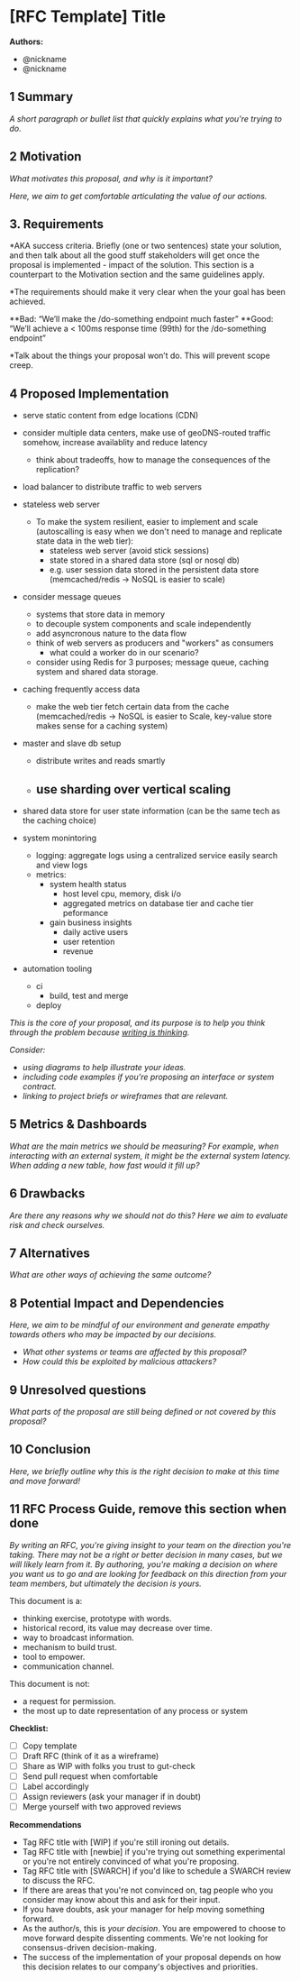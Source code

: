 # [RFC Template] Title

**Authors:**

- @nickname
- @nickname

## 1 Summary

*A short paragraph or bullet list that quickly explains what you're trying to do.*

## 2 Motivation

*What motivates this proposal, and why is it important?*

*Here, we aim to get comfortable articulating the value of our actions.*

## 3. Requirements

*AKA success criteria. Briefly (one or two sentences) state your solution, and then talk about all the good stuff stakeholders will get once the proposal is implemented - impact of the solution. This section is a counterpart to the Motivation section and the same guidelines apply.

*The requirements should make it very clear when the your goal has been achieved.

**Bad: “We’ll make the /do-something endpoint much faster”
**Good: “We’ll achieve a < 100ms response time (99th) for the /do-something endpoint”

*Talk about the things your proposal won’t do. This will prevent scope creep.


## 4 Proposed Implementation

- serve static content from edge locations (CDN)

- consider multiple data centers, make use of geoDNS-routed traffic somehow, increase availablity and reduce latency
    - think about tradeoffs, how to manage the consequences of the replication?

- load balancer to distribute traffic to web servers

- stateless web server
    - To make the system resilient, easier to implement and scale (autoscalling is easy when we don't need to manage and replicate state data in the web tier):
        - stateless web server (avoid stick sessions)
        - state stored in a shared data store (sql or nosql db)
        - e.g. user session data stored in the persistent data store (memcached/redis -> NoSQL is easier to scale)

- consider message queues
    - systems that store data in memory
    - to decouple system components and scale independently
    - add asyncronous nature to the data flow
    - think of web servers as producers and "workers" as consumers 
        - what could a worker do in our scenario?
    - consider using Redis for 3 purposes; message queue, caching system and shared data storage.

- caching frequently access data
    - make the web tier fetch certain data from the cache (memcached/redis -> NoSQL is easier to Scale, key-value store makes sense for a caching system)

- master and slave db setup
    - distribute writes and reads smartly
    - use sharding over vertical scaling
        - 

- shared data store for user state information (can be the same tech as the caching choice)

- system monintoring
    - logging: aggregate logs using a centralized service
        easily search and view logs
    - metrics:
        - system health status
            - host level cpu, memory, disk i/o
            - aggregated metrics on database tier and cache tier peformance
        - gain business insights
            - daily active users
            - user retention
            - revenue

- automation tooling
    - ci
        - build, test and merge
    - deploy

*This is the core of your proposal, and its purpose is to help you think through the problem because [writing is thinking](https://medium.learningbyshipping.com/writing-is-thinking-an-annotated-twitter-thread-2a75fe07fade).*

*Consider:*

- *using diagrams to help illustrate your ideas.*
- *including code examples if you're proposing an interface or system contract.*
- *linking to project briefs or wireframes that are relevant.*

## 5 Metrics & Dashboards

*What are the main metrics we should be measuring? For example, when interacting with an external system, it might be the external system latency. When adding a new table, how fast would it fill up?*

## 6 Drawbacks

*Are there any reasons why we should not do this? Here we aim to evaluate risk and check ourselves.*

## 7 Alternatives

*What are other ways of achieving the same outcome?*

## 8 Potential Impact and Dependencies

*Here, we aim to be mindful of our environment and generate empathy towards others who may be impacted by our decisions.*

- *What other systems or teams are affected by this proposal?*
- *How could this be exploited by malicious attackers?*

## 9 Unresolved questions

*What parts of the proposal are still being defined or not covered by this proposal?*

## 10 Conclusion

*Here, we briefly outline why this is the right decision to make at this time and move forward!*

## 11 RFC Process Guide, remove this section when done

*By writing an RFC, you're giving insight to your team on the direction you're taking. There may not be a right or better decision in many cases, but we will likely learn from it. By authoring, you're making a decision on where you want us to go and are looking for feedback on this direction from your team members, but ultimately the decision is yours.*

This document is a:

- thinking exercise, prototype with words.
- historical record, its value may decrease over time.
- way to broadcast information.
- mechanism to build trust.
- tool to empower.
- communication channel.

This document is not:

- a request for permission.
- the most up to date representation of any process or system

**Checklist:**

- [ ]  Copy template
- [ ]  Draft RFC (think of it as a wireframe)
- [ ]  Share as WIP with folks you trust to gut-check
- [ ]  Send pull request when comfortable
- [ ]  Label accordingly
- [ ]  Assign reviewers (ask your manager if in doubt)
- [ ]  Merge yourself with two approved reviews

**Recommendations**

- Tag RFC title with [WIP] if you're still ironing out details.
- Tag RFC title with [newbie] if you're trying out something experimental or you're not entirely convinced of what you're proposing.
- Tag RFC title with [SWARCH] if you'd like to schedule a SWARCH review to discuss the RFC.
- If there are areas that you're not convinced on, tag people who you consider may know about this and ask for their input.
- If you have doubts, ask your manager for help moving something forward.
- As the author/s, this is _your decision_. You are empowered to choose to move forward despite dissenting comments. We're not looking for consensus-driven decision-making.
- The success of the implementation of your proposal depends on how this decision relates to our company's objectives and priorities.